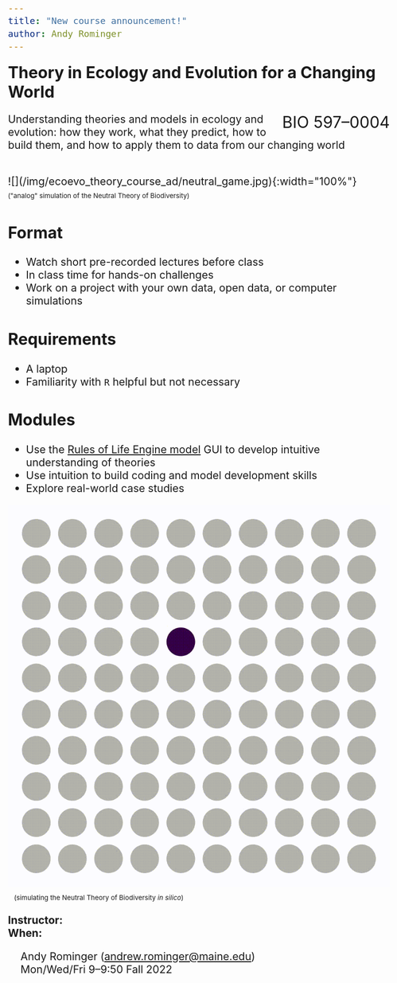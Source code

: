 ```yaml
---
title: "New course announcement!"
author: Andy Rominger
---
```


<style type="text/css">
  body {
  font-size: 16pt;
}
</style>
<style>
    body .main-container {
        max-width: 700px;
    }
</style>

<!-- :::: {style="display: grid; grid-template-columns: 1fr 0.75fr; grid-column-gap: 5px;"} -->

<font size = "6pt">**Theory in Ecology and Evolution for a Changing
World**</font>

<span style="float:right"><font size = "6pt">BIO 597–0004</font></span>

Understanding theories and models in ecology and evolution: how they
work, what they predict, how to build them, and how to apply them to
data from our changing world

<!-- :::: {style="display: grid; grid-template-columns: 0.5fr 0.5fr; grid-column-gap: 20px;"} -->

<br> 
![](/img/ecoevo_theory_course_ad/neutral_game.jpg){:width="100%"}
<br> 
<span style="font-size:10pt">("analog" simulation of the Neutral Theory of Biodiversity)</span>

## Format

-   Watch short pre-recorded lectures before class
-   In class time for hands-on challenges
-   Work on a project with your own data, open data, or computer
    simulations

## Requirements

-   A laptop
-   Familiarity with `R` helpful but not necessary

<!-- :::: {style="display: grid; grid-template-columns: 0.5fr 0.5fr; grid-column-gap: 20px;"} -->

## Modules

-   Use the [Rules of Life Engine
    model](https://role-model.github.io/about) GUI to develop intuitive
    understanding of theories
-   Use intuition to build coding and model development skills
-   Explore real-world case studies

![](/img/ecoevo_theory_course_ad/neutral.gif) 
<br>
<span style="color:transparent">.</span> 
<span style="font-size:10pt">(simulating the Neutral Theory of Biodiversity
*in silico*)</span>

<!-- :::: {style="display: grid; grid-template-columns: 0.125fr 1fr; grid-column-gap: 15px;"} -->

**Instructor:** <br> **When:**

<span style="color:transparent">M</span> Andy Rominger
(<andrew.rominger@maine.edu>) <br> <span
style="color:transparent">M</span> Mon/Wed/Fri 9–9:50 Fall 2022


